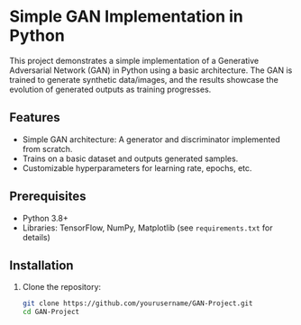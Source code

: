 # Simple GAN Implementation in Python

This project demonstrates a simple implementation of a Generative Adversarial Network (GAN) in Python using a basic architecture. The GAN is trained to generate synthetic data/images, and the results showcase the evolution of generated outputs as training progresses.

## Features
- Simple GAN architecture: A generator and discriminator implemented from scratch.
- Trains on a basic dataset and outputs generated samples.
- Customizable hyperparameters for learning rate, epochs, etc.

## Prerequisites
- Python 3.8+
- Libraries: TensorFlow, NumPy, Matplotlib (see `requirements.txt` for details)

## Installation
1. Clone the repository:
   ```bash
   git clone https://github.com/yourusername/GAN-Project.git
   cd GAN-Project
